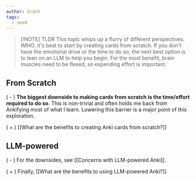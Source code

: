 ```yaml
---
author: Grant
tags:
  - seed
---
```

> [!NOTE] TLDR
> This topic whips up a flurry of different perspectives. IMHO, it's best to start by creating cards from scratch. If you don't have the emotional drive or the time to do so, the next best option is to lean on an LLM to help you begin. For the most benefit, brain muscles need to be flexed, so expending effort is important.

## From Scratch

( - ) **The biggest downside to making cards from scratch is the time/effort required to do so**. This is non-trivial and often holds me back from Ankifying most of what I learn. Lowering this barrier is a major point of this exploration.

( + ) [[What are the benefits to creating Anki cards from scratch?]]

## LLM-powered

( - ) For the downsides, see [[Concerns with LLM-powered Anki]].

( + ) Finally, [[What are the benefits to using LLM-powered Anki?]]